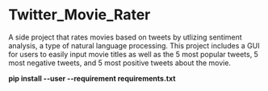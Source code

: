 # Twitter_Movie_Rater
A side project that rates movies based on tweets by utlizing sentiment analysis, a type of natural language processing. This project includes a GUI for users to easily input movie titles as well as the 5 most popular tweets, 5 most negative tweets, and 5 most positive tweets about the movie.


**pip install --user --requirement requirements.txt**
